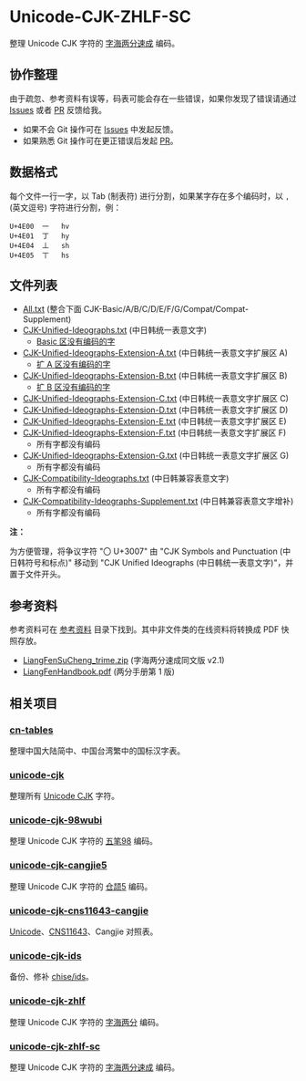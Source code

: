# Unicode-CJK-ZHLF-SC

整理 Unicode CJK 字符的 [字海两分速成] 编码。

## 协作整理

由于疏忽、参考资料有误等，码表可能会存在一些错误，如果你发现了错误请通过
[Issues] 或者 [PR] 反馈给我。

+ 如果不会 Git 操作可在 [Issues] 中发起反馈。
+ 如果熟悉 Git 操作可在更正错误后发起 [PR]。

[Issues]: https://github.com/kitty-panics/unicode-cjk-zhlf-sc/issues
[PR]: https://github.com/kitty-panics/unicode-cjk-zhlf-sc/pulls

## 数据格式

每个文件一行一字，以 Tab (制表符) 进行分割，如果某字存在多个编码时，以
`,` (英文逗号) 字符进行分割，例：

```Text
U+4E00	一	hv
U+4E01	丁	hy
U+4E04	丄	sh
U+4E05	丅	hs
```

## 文件列表

+ [All.txt] (整合下面 CJK-Basic/A/B/C/D/E/F/G/Compat/Compat-Supplement)
+ [CJK-Unified-Ideographs.txt] (中日韩统一表意文字)
    + [Basic 区没有编码的字]
+ [CJK-Unified-Ideographs-Extension-A.txt] (中日韩统一表意文字扩展区 A)
    + [扩 A 区没有编码的字]
+ [CJK-Unified-Ideographs-Extension-B.txt] (中日韩统一表意文字扩展区 B)
    + [扩 B 区没有编码的字]
+ [CJK-Unified-Ideographs-Extension-C.txt] (中日韩统一表意文字扩展区 C)
+ [CJK-Unified-Ideographs-Extension-D.txt] (中日韩统一表意文字扩展区 D)
+ [CJK-Unified-Ideographs-Extension-E.txt] (中日韩统一表意文字扩展区 E)
+ [CJK-Unified-Ideographs-Extension-F.txt] (中日韩统一表意文字扩展区 F)
    + 所有字都没有编码
+ [CJK-Unified-Ideographs-Extension-G.txt] (中日韩统一表意文字扩展区 G)
    + 所有字都没有编码
+ [CJK-Compatibility-Ideographs.txt] (中日韩兼容表意文字)
    + 所有字都没有编码
+ [CJK-Compatibility-Ideographs-Supplement.txt] (中日韩兼容表意文字增补)
    + 所有字都没有编码

**注：**

为方便管理，将争议字符 "〇 U+3007" 由 "CJK Symbols and Punctuation (中日韩符号和标点)"
移动到 "CJK Unified Ideographs (中日韩统一表意文字)"，并置于文件开头。

[All.txt]: All.txt
[CJK-Unified-Ideographs.txt]: CJK-Unified-Ideographs.txt
[CJK-Unified-Ideographs-Extension-A.txt]: CJK-Unified-Ideographs-Extension-A.txt
[CJK-Unified-Ideographs-Extension-B.txt]: CJK-Unified-Ideographs-Extension-B.txt
[CJK-Unified-Ideographs-Extension-C.txt]: CJK-Unified-Ideographs-Extension-C.txt
[CJK-Unified-Ideographs-Extension-D.txt]: CJK-Unified-Ideographs-Extension-D.txt
[CJK-Unified-Ideographs-Extension-E.txt]: CJK-Unified-Ideographs-Extension-E.txt
[CJK-Unified-Ideographs-Extension-F.txt]: CJK-Unified-Ideographs-Extension-F.txt
[CJK-Unified-Ideographs-Extension-G.txt]: CJK-Unified-Ideographs-Extension-G.txt
[CJK-Compatibility-Ideographs.txt]: CJK-Compatibility-Ideographs.txt
[CJK-Compatibility-Ideographs-Supplement.txt]: CJK-Compatibility-Ideographs-Supplement.txt

[Basic 区没有编码的字]: 无码.CJK-Unified-Ideographs.txt
[扩 A 区没有编码的字]: 无码.CJK-Unified-Ideographs-Extension-A.txt
[扩 B 区没有编码的字]: 无码.CJK-Unified-Ideographs-Extension-B.txt

## 参考资料

参考资料可在 [参考资料] 目录下找到。其中非文件类的在线资料将转换成 PDF 快照存放。

+ [LiangFenSuCheng_trime.zip] (字海两分速成同文版 v2.1)
+ [LiangFenHandbook.pdf] (两分手册第 1 版)

[参考资料]: 参考资料
[LiangFenSuCheng_trime.zip]: http://cheonhyeong.com/File/LiangFenSuCheng_trime.zip
[LiangFenHandbook.pdf]: http://cheonhyeong.com/File/LiangFenHandbook.pdf

## 相关项目

### [cn-tables]

整理中国大陆简中、中国台湾繁中的国标汉字表。

[cn-tables]: https://github.com/kitty-panics/cn-tables

### [unicode-cjk]

整理所有 [Unicode CJK] 字符。

[unicode-cjk]: https://github.com/kitty-panics/unicode-cjk
[Unicode CJK]: https://www.unicode.org/Public/UCD/latest/ucd/Blocks.txt

### [unicode-cjk-98wubi]

整理 Unicode CJK 字符的 [五笔98] 编码。

[unicode-cjk-98wubi]: https://github.com/kitty-panics/unicode-cjk-98wubi
[五笔98]: http://98wb.ysepan.com

### [unicode-cjk-cangjie5]

整理 Unicode CJK 字符的 [仓颉5] 编码。

[unicode-cjk-cangjie5]: https://github.com/kitty-panics/unicode-cjk-cangjie5
[仓颉5]: https://github.com/Jackchows/Cangjie5

### [unicode-cjk-cns11643-cangjie]

[Unicode]、[CNS11643]、Cangjie 对照表。

[unicode-cjk-cns11643-cangjie]: https://github.com/kitty-panics/unicode-cjk-cns11643-cangjie
[Unicode]: https://www.unicode.org/Public/UCD/latest
[CNS11643]: https://data.gov.tw/dataset/5961

### [unicode-cjk-ids]

备份、修补 [chise/ids]。

[unicode-cjk-ids]: https://github.com/kitty-panics/unicode-cjk-ids
[chise/ids]: https://gitlab.chise.org/CHISE/ids.git

### [unicode-cjk-zhlf]

整理 Unicode CJK 字符的 [字海两分] 编码。

[unicode-cjk-zhlf]: https://github.com/kitty-panics/unicode-cjk-zhlf
[字海两分]: http://cheonhyeong.com/Simplified/download.html

### [unicode-cjk-zhlf-sc]

整理 Unicode CJK 字符的 [字海两分速成] 编码。

[unicode-cjk-zhlf-sc]: https://github.com/kitty-panics/unicode-cjk-zhlf-sc
[字海两分速成]: http://cheonhyeong.com/Simplified/download.html
